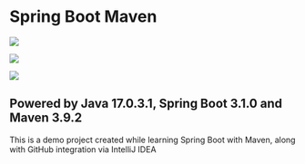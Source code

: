 # Spring Boot Maven

![](https://logos-world.net/wp-content/uploads/2022/07/Java-Logo.png)

![](https://www.dariawan.com/media/images/tech-spring-boot.width-1024.png)

![](https://logowik.com/content/uploads/images/maven-apache3537.jpg)

## Powered by Java 17.0.3.1, Spring Boot 3.1.0 and Maven 3.9.2

This is a demo project created while learning Spring Boot with Maven, along with GitHub integration via IntelliJ IDEA